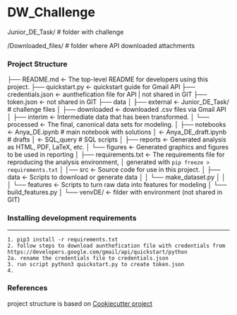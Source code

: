 # DW_Challenge

Junior_DE_Task/  # folder with challenge

/Downloaded_files/ # folder where API downloaded attachments


### Project Structure

├── README.md          <- The top-level README for developers using this project.
├── quickstart.py      <- quickstart guide for Gmail API
├── credentials.json   <- aunthefication file for  API | not shared in GIT
├── token.json         <- not shared in GIT
├── data
│   ├── external       <- Junior_DE_Task/       # challenge files
│   ├── downloaded     <- downloaded .csv files via Gmail API
│   ├── interim        <- Intermediate data that has been transformed.
│   └── processed      <- The final, canonical data sets for modeling.
│
├── notebooks          <- Anya_DE.ipynb         # main notebook with solutions 
│                      <- Anya_DE_draft.ipynb   # drafts
│                      <- SQL_query             # SQL scripts
│
├── reports            <- Generated analysis as HTML, PDF, LaTeX, etc.
│   └── figures        <- Generated graphics and figures to be used in reporting
│
├── requirements.txt   <- The requirements file for reproducing the analysis environment,
│                         generated with `pip freeze > requirements.txt`
│
│── src                <- Source code for use in this project.
│   ├── data           <- Scripts to download or generate data
│   │   └── make_dataset.py
│   │
│   └── features       <- Scripts to turn raw data into features for modeling
│       └── build_features.py
│
└── venvDE/            <- filder with environment (not shared in GIT)
### Installing development requirements
------------

    1. pip3 install -r requirements.txt
    2. follow steps to download aunthefication file with credentials from  https://developers.google.com/gmail/api/quickstart/python
    2a. rename the credentials file to credentials.json
    3. run script python3 quickstart.py to create token.json
    4.

### References

project structure is based on [Cookiecutter project](http://drivendata.github.io/cookiecutter-data-science/)